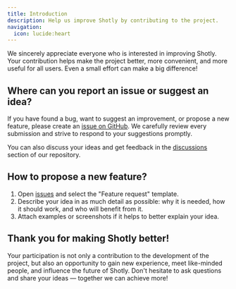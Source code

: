 ```yaml
---
title: Introduction
description: Help us improve Shotly by contributing to the project.
navigation:
  icon: lucide:heart
---
```


We sincerely appreciate everyone who is interested in improving Shotly. Your contribution helps make the project better, more convenient, and more useful for all users. Even a small effort can make a big difference!

## Where can you report an issue or suggest an idea?

If you have found a bug, want to suggest an improvement, or propose a new feature, please create an [issue on GitHub](https://github.com/shotly/shotly/issues). We carefully review every submission and strive to respond to your suggestions promptly.

You can also discuss your ideas and get feedback in the [discussions](https://github.com/shotly/shotly/discussions) section of our repository.

## How to propose a new feature?

1. Open [issues](https://github.com/shotly/shotly/issues) and select the "Feature request" template.
2. Describe your idea in as much detail as possible: why it is needed, how it should work, and who will benefit from it.
3. Attach examples or screenshots if it helps to better explain your idea.

## Thank you for making Shotly better!

Your participation is not only a contribution to the development of the project, but also an opportunity to gain new experience, meet like-minded people, and influence the future of Shotly. Don't hesitate to ask questions and share your ideas — together we can achieve more!
